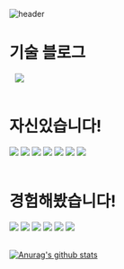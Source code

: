 ![header](https://capsule-render.vercel.app/api?type=waving&color=auto&height=300&section=header&text=Hongdosan's%20Github&fontSize=77&animation=fadeIn&fontAlignY=38&desc=Welcome!&descAlignY=51&descAlign=62)

<div><h1>기술 블로그</h1></div>

<a href="https://hongdosan.tistory.com/">
    <img 
        src="http://img.shields.io/badge/-개발을 DAMAD-6DB33F?style=for-the-badge&logo=Github&link=https://hongdosan.tistory.com/"
        style="height : auto; margin-left : 10px; margin-right : 10px;"/>
</a>
<br /><br />

<div><h1>자신있습니다!</h1></div>

<img src="https://img.shields.io/badge/Java-007396?style=for-the-badge&logo=Java&logoColor=white"/></a> 
<img src="https://img.shields.io/badge/MySQL-4479A1?style=for-the-badge&logo=MySQL&logoColor=white"/></a>
<img src="https://img.shields.io/badge/Spring Boot-6DB33F?style=for-the-badge&logo=SpringBoot&logoColor=white"/></a> 
<img src="https://img.shields.io/badge/Spring Data JPA-83B81A?style=for-the-badge&logo=Spring&logoColor=white"/></a> 
<img src="https://img.shields.io/badge/QueryDSL-7E4DD2?style=for-the-badge&logo=a&logoColor=white"/></a>
<img src="https://img.shields.io/badge/Spring Security & JWT-7E4DD2?style=for-the-badge&logo=a&logoColor=white"/></a>
<img src="https://img.shields.io/badge/Spring Swagger-7E4DD2?style=for-the-badge&logo=a&logoColor=white"/></a>
<br /><br />

<div><h1>경험해봤습니다!</h1></div>

<img src="https://img.shields.io/badge/Amazon AWS-FF9900?style=for-the-badge"/></a> 
<img src="https://img.shields.io/badge/Redis-7F52FF?style=for-the-badge"/></a> 
<img src="https://img.shields.io/badge/MSA-61DAFB?style=for-the-badge"/></a> 
<img src="https://img.shields.io/badge/Gateway & Eureka-F7DF1E?style=for-the-badge"/></a> 
<img src="https://img.shields.io/badge/Spring OAuth-85EA2D?style=for-the-badge"/></a> 
<img src="https://img.shields.io/badge/Jenkins-DC382D?style=for-the-badge"/></a> 
<br /><br />

[![Anurag's github stats](https://github-readme-stats.vercel.app/api?username=HyuckJuneHong&show_icons=true&theme=graywhite)](https://github.com/HyuckJuneHong/github-readme-stats)

<!--
**HyuckJuneHong/HyuckJuneHong** is a ✨ _special_ ✨ repository because its `README.md` (this file) appears on your GitHub profile.

Here are some ideas to get you started:

- 🔭 I’m currently working on ...
- 🌱 I’m currently learning ...
- 👯 I’m looking to collaborate on ...
- 🤔 I’m looking for help with ...
- 💬 Ask me about ...
- 📫 How to reach me: ...
- 😄 Pronouns: ...
- ⚡ Fun fact: ...
-->
